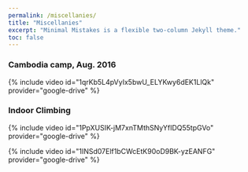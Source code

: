 ```yaml
---
permalink: /miscellanies/
title: "Miscellanies"
excerpt: "Minimal Mistakes is a flexible two-column Jekyll theme."
toc: false
---
```


### Cambodia camp, Aug. 2016

{% include video id="1qrKb5L4pVyIx5bwU_ELYKwy6dEK1LlQk" provider="google-drive" %}

### Indoor Climbing

{% include video id="1PpXUSIK-jM7xnTMthSNyYfIDQ55tpGVo" provider="google-drive" %}

{% include video id="1INSd07Elf1bCWcEtK90oD9BK-yzEANFG" provider="google-drive" %}
